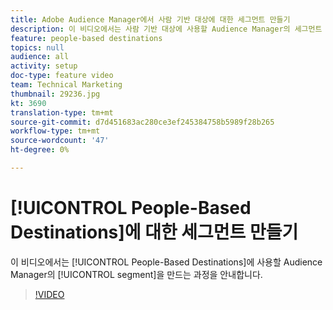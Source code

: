 ```yaml
---
title: Adobe Audience Manager에서 사람 기반 대상에 대한 세그먼트 만들기
description: 이 비디오에서는 사람 기반 대상에 사용할 Audience Manager의 세그먼트 생성을 안내합니다.
feature: people-based destinations
topics: null
audience: all
activity: setup
doc-type: feature video
team: Technical Marketing
thumbnail: 29236.jpg
kt: 3690
translation-type: tm+mt
source-git-commit: d7d451683ac280ce3ef245384758b5989f28b265
workflow-type: tm+mt
source-wordcount: '47'
ht-degree: 0%

---
```



# [!UICONTROL People-Based Destinations]에 대한 세그먼트 만들기

이 비디오에서는 [!UICONTROL People-Based Destinations]에 사용할 Audience Manager의 [!UICONTROL segment]을 만드는 과정을 안내합니다.

>[!VIDEO](https://video.tv.adobe.com/v/29236/?quality=12)
